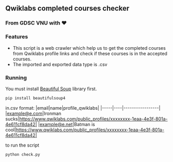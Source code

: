 ## Qwiklabs completed courses checker

### From GDSC VNU with ♥

### Features
* This script is a web crawler which help us to get the completed courses from Qwiklabs profile links and check if these courses is in the accepted courses.
* The imported and exported data type is .csv  
### Running
You must install [Beautiful Soup](https://www.crummy.com/software/BeautifulSoup/bs4/doc/) library first.

```bash
pip install beautifulsoup4
```
in.csv format:
|email|name|profile_qwiklabs|
|-----|----|-----------------|
|example@e.com|Ironman sucks|https://www.qwiklabs.com/public_profiles/xxxxxxxx-1eaa-4e3f-801a-4e611cf8da42|
|example@e.net|Batman is cool|https://www.qwiklabs.com/public_profiles/xxxxxxxx-1eaa-4e3f-801a-4e611cf8da42|

to run the script
```bash
python check.py
```

